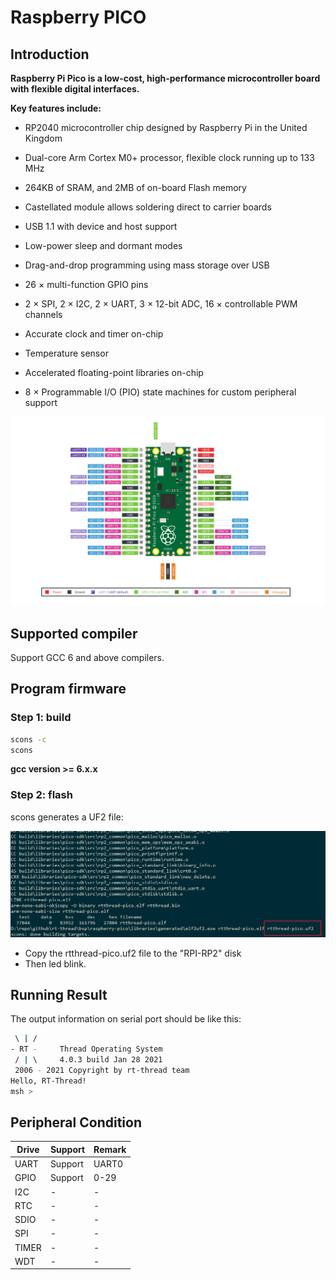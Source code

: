 # Raspberry PICO

## Introduction

**Raspberry Pi Pico is a low-cost, high-performance microcontroller board with flexible digital interfaces.**

**Key features include:**

- RP2040 microcontroller chip designed by Raspberry Pi in the United Kingdom
- Dual-core Arm Cortex M0+ processor, flexible clock running up to 133 MHz
- 264KB of SRAM, and 2MB of on-board Flash memory
- Castellated module allows soldering direct to carrier boards
- USB 1.1 with device and host support
- Low-power sleep and dormant modes

- Drag-and-drop programming using mass storage over USB
- 26 × multi-function GPIO pins
- 2 × SPI, 2 × I2C, 2 × UART, 3 × 12-bit ADC, 16 × controllable PWM channels
- Accurate clock and timer on-chip
- Temperature sensor
- Accelerated floating-point libraries on-chip
- 8 × Programmable I/O (PIO) state machines for custom peripheral support



![Pico-R3-Pinout](figures/Pico-R3-Pinout.svg)

## Supported compiler

Support GCC 6 and above compilers.

## Program firmware

### Step 1: build

```bash
scons -c
scons
```

**gcc version >= 6.x.x**

### Step 2: flash

scons generates a UF2 file:

![elf2uf2](figures/elf2uf2.png)

- Copy the rtthread-pico.uf2 file to the "RPI-RP2" disk
- Then led blink.

## Running Result

The output information on serial port should be like this:

```bash
 \ | /
- RT -     Thread Operating System
 / | \     4.0.3 build Jan 28 2021
 2006 - 2021 Copyright by rt-thread team
Hello, RT-Thread!
msh >
```

## Peripheral Condition

| Drive | Support | Remark |
| ----- | ------- | ------ |
| UART  | Support | UART0  |
| GPIO  | Support | 0-29   |
| I2C   | -       | -      |
| RTC   | -       | -      |
| SDIO  | -       | -      |
| SPI   | -       | -      |
| TIMER | -       | -      |
| WDT   | -       | -      |

